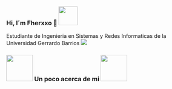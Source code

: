 ### Hi, I´m Fherxxo 👋 <img src="https://media.giphy.com/media/TztOD2c0znrtm/giphy-downsized-large.gif" width="50">

Estudiante de Ingenieria en Sistemas y Redes Informaticas de la Universidad Gerrardo Barrios 
<img src="https://media.giphy.com/media/AbYxDs20DECQw/giphy.gif" >

### <img src="https://media.giphy.com/media/TztOD2c0znrtm/giphy-downsized-large.gif" width="70"> Un poco acerca de mi  <img src="https://media.giphy.com/media/dTxOCCvQOhRXa/giphy.gif" width="70">

<!--
**Fernando1809/Fernando1809** is a ✨ _special_ ✨ repository because its `README.md` (this file) appears on your GitHub profile.

Here are some ideas to get you started:

- 🔭 I’m currently working on ...
- 🌱 I’m currently learning ...
- 👯 I’m looking to collaborate on ...
- 🤔 I’m looking for help with ...
- 💬 Ask me about ...
- 📫 How to reach me: ...
- 😄 Pronouns: ...
- ⚡ Fun fact: ...
-->
